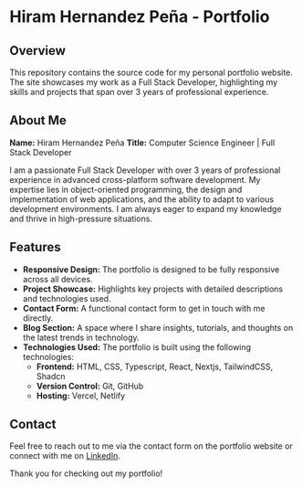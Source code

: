 # Hiram Hernandez Peña - Portfolio

## Overview

This repository contains the source code for my personal portfolio website. The site showcases my work as a Full Stack Developer, highlighting my skills and projects that span over 3 years of professional experience.

## About Me

**Name:** Hiram Hernandez Peña
**Title:** Computer Science Engineer | Full Stack Developer

I am a passionate Full Stack Developer with over 3 years of professional experience in advanced cross-platform software development. My expertise lies in object-oriented programming, the design and implementation of web applications, and the ability to adapt to various development environments. I am always eager to expand my knowledge and thrive in high-pressure situations.

## Features

- **Responsive Design:** The portfolio is designed to be fully responsive across all devices.
- **Project Showcase:** Highlights key projects with detailed descriptions and technologies used.
- **Contact Form:** A functional contact form to get in touch with me directly.
- **Blog Section:** A space where I share insights, tutorials, and thoughts on the latest trends in technology.
- **Technologies Used:** The portfolio is built using the following technologies:
  - **Frontend:** HTML, CSS, Typescript, React, Nextjs, TailwindCSS, Shadcn
  - **Version Control:** Git, GitHub
  - **Hosting:** Vercel, Netlify

## Contact

Feel free to reach out to me via the contact form on the portfolio website or connect with me on [LinkedIn](https://www.linkedin.com/in/hiram-hernandez-pe%C3%B1a-3a9881217/).

Thank you for checking out my portfolio!
